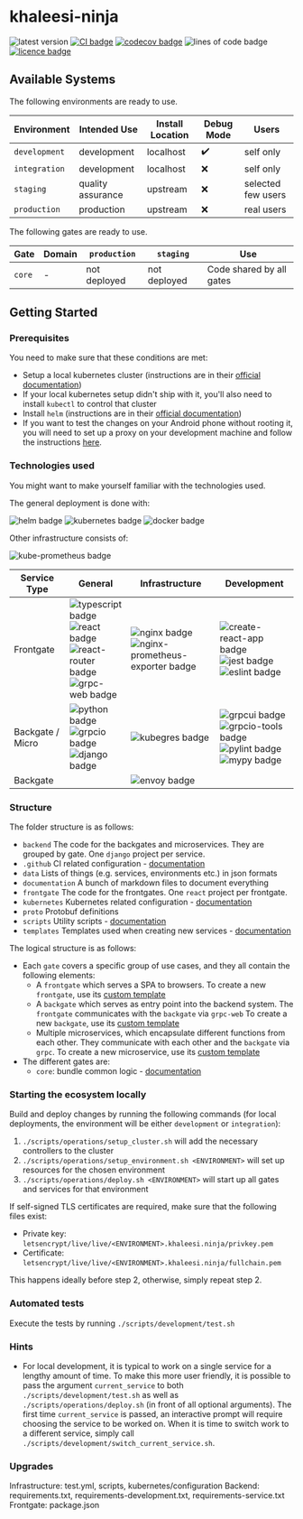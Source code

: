 # khaleesi-ninja

![latest version](https://img.shields.io/github/v/tag/LanDinh/khaleesi-ninja)
[![CI badge](https://github.com/LanDinh/khaleesi-ninja/actions/workflows/tests.yml/badge.svg?branch=main)](https://github.com/LanDinh/khaleesi-ninja/actions)
[![codecov badge](https://codecov.io/gh/LanDinh/khaleesi-ninja/branch/main/graph/badge.svg?token=tQrhEsgApq)](https://codecov.io/gh/LanDinh/khaleesi-ninja)
![lines of code badge](https://img.shields.io/tokei/lines/github/LanDinh/khaleesi-ninja)
[![licence badge](https://img.shields.io/github/license/LanDinh/khaleesi-ninja)](LICENSE)

## Available Systems

The following environments are ready to use.

| Environment       | Intended Use       | Install Location | Debug Mode         | Users              |
| ----------------- | ------------------ | ---------------- | ------------------ | ------------------ |
| `development`     | development        | localhost        | :heavy_check_mark: | self only          |
| `integration`     | development        | localhost        | :x:                | self only          |
| `staging`         | quality assurance  | upstream         | :x:                | selected few users |
| `production`      | production         | upstream         | :x:                | real users         |

The following gates are ready to use.

| Gate   | Domain | `production` | `staging`    | Use                      |
| ------ | ------ | ------------ | ------------ | ------------------------ |
| `core` | -      | not deployed | not deployed | Code shared by all gates |

## Getting Started

### Prerequisites

You need to make sure that these conditions are met:

* Setup a local kubernetes cluster (instructions are in their [official documentation](https://kubernetes.io/docs/setup/))
* If your local kubernetes setup didn't ship with it, you'll also need to install `kubectl` to control that cluster
* Install `helm` (instructions are in their [official documentation](https://helm.sh/docs/intro/install/))
* If you want to test the changes on your Android phone without rooting it, you will need to set up a proxy on your development machine and follow the instructions [here](https://developer.chrome.com/docs/devtools/remote-debugging/local-server/).

### Technologies used

You might want to make yourself familiar with the technologies used.

The general deployment is done with:

![helm badge](https://img.shields.io/badge/helm-v3.8-informational)
![kubernetes badge](https://img.shields.io/badge/kubernetes-v1.25-informational)
![docker badge](https://img.shields.io/badge/docker-v24.0-informational)

Other infrastructure consists of:

![kube-prometheus badge](https://img.shields.io/badge/kube--prometheus-latest-informational)

| Service Type     | General | Infrastructure | Development |
| ---------------- | ------- | -------------- | ----------- |
| Frontgate        | ![typescript badge](https://img.shields.io/badge/typescript-v4.4-informational) <br /> ![react badge](https://img.shields.io/badge/react-v17.0-informational) <br /> ![react-router badge](https://img.shields.io/badge/react--router-v6.0-informational) <br /> ![grpc-web badge](https://img.shields.io/badge/grpc--web-v6.0-informational) | ![nginx badge](https://img.shields.io/badge/nginx-v1.21-informational) </br> ![nginx-prometheus-exporter badge](https://img.shields.io/badge/nginx--prometheus--exporter-v0.9-informational) | ![create-react-app badge](https://img.shields.io/badge/create--react--app-latest-informational) <br /> ![jest badge](https://img.shields.io/badge/jest-v26.0-informational) <br /> ![eslint badge](https://img.shields.io/badge/eslint-latest-informational) |
| Backgate / Micro | ![python badge](https://img.shields.io/badge/python-v3.10-informational) <br /> ![grpcio badge](https://img.shields.io/badge/grpcio-v1.47-informational) <br /> ![django badge](https://img.shields.io/badge/django-v4.0-informational) | ![kubegres badge](https://img.shields.io/badge/kubegres-v1.16-informational) | ![grpcui badge](https://img.shields.io/badge/grpcui-latest-informational) <br /> ![grpcio-tools badge](https://img.shields.io/badge/grpcio--tools-v1.47-informational) <br /> ![pylint badge](https://img.shields.io/badge/pylint-v2.14-informational) <br /> ![mypy badge](https://img.shields.io/badge/mypy-v0.961-informational) |
| Backgate         | | ![envoy badge](https://img.shields.io/badge/envoy-v1.20-informational) | |

### Structure

The folder structure is as follows:

* `backend` The code for the backgates and microservices. They are grouped by gate. One `django` project per service.
* `.github` CI related configuration - [documentation](documentation/folder-structure/ci.md)
* `data` Lists of things (e.g. services, environments etc.) in json formats
* `documentation` A bunch of markdown files to document everything
* `frontgate` The code for the frontgates. One `react` project per frontgate.
* `kubernetes` Kubernetes related configuration - [documentation](documentation/folder-structure/kubernetes.md)
* `proto` Protobuf definitions
* `scripts` Utility scripts - [documentation](documentation/folder-structure/scripts.md)
* `templates` Templates used when creating new services - [documentation](documentation/folder-structure/templates.md)

The logical structure is as follows: 

* Each `gate` covers a specific group of use cases, and they all contain the following elements:
  * A `frontgate` which serves a SPA to browsers.
    To create a new `frontgate`, use its [custom template](/templates/frontgate/cra-template-khaleesi-ninja-frontgate)
  * A `backgate` which serves as entry point into the backend system.
    The `frontgate` communicates with the `backgate` via `grpc-web`
    To create a new `backgate`, use its [custom template](/templates/backend/backgate_template)
  * Multiple microservices, which encapsulate different functions from each other.
    They communicate with each other and the `backgate` via `grpc`.
    To create a new microservice, use its [custom template](/templates/backend/micro_template)
* The different gates are:
  * `core`: bundle common logic - [documentation](/documentation/logical-structure/core.md)

### Starting the ecosystem locally

Build and deploy changes by running the following commands (for local deployments, the environment will be either `development` or `integration`):

1. `./scripts/operations/setup_cluster.sh` will add the necessary controllers to the cluster
1. `./scripts/operations/setup_environment.sh <ENVIRONMENT>` will set up resources for the chosen environment
1. `./scripts/operations/deploy.sh <ENVIRONMENT>` will start up all gates and services for that environment

If self-signed TLS certificates are required, make sure that the following files exist:

* Private key: `letsencrypt/live/live/<ENVIRONMENT>.khaleesi.ninja/privkey.pem`
* Certificate: `letsencrypt/live/live/<ENVIRONMENT>.khaleesi.ninja/fullchain.pem`

This happens ideally before step 2, otherwise, simply repeat step 2.

### Automated tests

Execute the tests by running `./scripts/development/test.sh`

### Hints

* For local development, it is typical to work on a single service for a lengthy amount of time.
  To make this more user friendly, it is possible to pass the argument `current_service` to both `./scripts/development/test.sh` as well as `./scripts/operations/deploy.sh` (in front of all optional arguments).
  The first time `current_service` is passed, an interactive prompt will require choosing the service to be worked on.
  When it is time to switch work to a different service, simply call `./scripts/development/switch_current_service.sh`.
  
### Upgrades

Infrastructure: test.yml, scripts, kubernetes/configuration
Backend: requirements.txt, requirements-development.txt, requirements-service.txt
Frontgate: package.json
